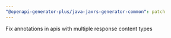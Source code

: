 ```yaml
---
"@openapi-generator-plus/java-jaxrs-generator-common": patch
---
```


Fix annotations in apis with multiple response content types
